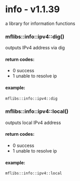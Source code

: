# info - v1.1.39
a library for information functions


### mflibs::info::ipv4::dig()

outputs IPv4 address via dig

#### return codes:

- 0 success
- 1 unable to resolve ip

#### example:

```bash
mflibs::info::ipv4::dig
```

### mflibs::info::ipv4::local()

outputs local IPv4 address

#### return codes:

- 0 success
- 1 unable to resolve ip

#### example:

```bash
mflibs::info::ipv4::local
```


